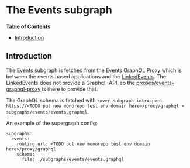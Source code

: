 # The Events subgraph

**Table of Contents**

<!-- START doctoc generated TOC please keep comment here to allow auto update -->
<!-- DON'T EDIT THIS SECTION, INSTEAD RE-RUN doctoc TO UPDATE -->

- [Introduction](#introduction)

<!-- END doctoc generated TOC please keep comment here to allow auto update -->

## Introduction

The Events subgraph is fetched from the Events GraphQL Proxy which is between the events based applications and the [LinkedEvents](http://api.hel.fi/linkedevents/v1/). The LinkedEvents does not provide a Graphql -API, so the [proxies/events-graphql-proxy](./proxies/events-graphql-proxy) is there to provide that.

The GraphQL schema is fetched with `rover subgraph introspect https://<TODO put new monorepo test env domain here>/proxy/graphql > subgraphs/events/events.graphql`.

An example of the supergraph config:

```
subgraphs:
  events:
    routing_url: <TODO put new monorepo test env domain here>/proxy/graphql
    schema:
      file: ./subgraphs/events/events.graphql
```
